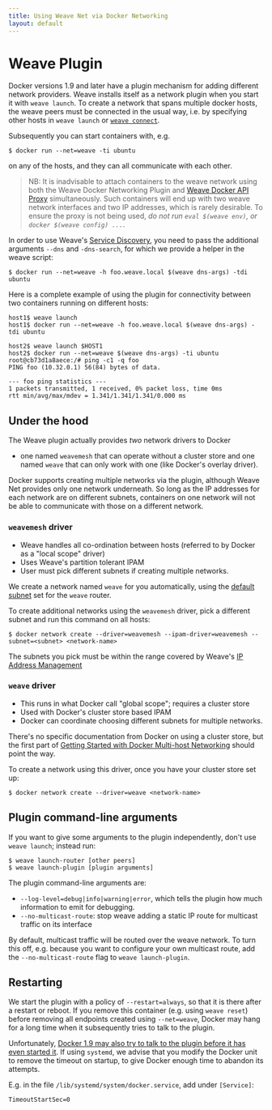 ```yaml
---
title: Using Weave Net via Docker Networking
layout: default
---
```


# Weave Plugin

Docker versions 1.9 and later have a plugin mechanism for adding
different network providers. Weave installs itself as a network plugin
when you start it with `weave launch`. To create a network that spans
multiple docker hosts, the weave peers must be connected in the usual
way, i.e. by specifying other hosts in `weave launch` or
[`weave connect`](features.html#dynamic-topologies).

Subsequently you can start containers with, e.g.

    $ docker run --net=weave -ti ubuntu

on any of the hosts, and they can all communicate with each other.

> NB: It is inadvisable to attach containers to the weave network
> using both the Weave Docker Networking Plugin and
> [Weave Docker API Proxy](proxy.html) simultaneously. Such containers
> will end up with two weave network interfaces and two IP addresses,
> which is rarely desirable. To ensure the proxy is not being used, *do
> not run `eval $(weave env)`, or `docker $(weave config) ...`*.

In order to use Weave's [Service Discovery](weavedns.html), you
need to pass the additional arguments `--dns` and `-dns-search`, for
which we provide a helper in the weave script:

    $ docker run --net=weave -h foo.weave.local $(weave dns-args) -tdi ubuntu

Here is a complete example of using the plugin for connectivity
between two containers running on different hosts:

    host1$ weave launch
    host1$ docker run --net=weave -h foo.weave.local $(weave dns-args) -tdi ubuntu
    
    host2$ weave launch $HOST1
    host2$ docker run --net=weave $(weave dns-args) -ti ubuntu
    root@cb73d1a8aece:/# ping -c1 -q foo
    PING foo (10.32.0.1) 56(84) bytes of data.
    
    --- foo ping statistics ---
    1 packets transmitted, 1 received, 0% packet loss, time 0ms
    rtt min/avg/max/mdev = 1.341/1.341/1.341/0.000 ms

## Under the hood

The Weave plugin actually provides *two* network drivers to Docker
- one named `weavemesh` that can operate without a cluster store and
one named `weave` that can only work with one (like Docker's overlay
driver).

Docker supports creating multiple networks via the plugin, although
Weave Net provides only one network underneath. So long as the IP
addresses for each network are on different subnets, containers on one
network will not be able to communicate with those on a different network.

### `weavemesh` driver

* Weave handles all co-ordination between hosts (referred to by Docker as a "local scope" driver)
* Uses Weave's partition tolerant IPAM
* User must pick different subnets if creating multiple networks.

We create a network named `weave` for you automatically, using the
[default subnet](ipam.html#subnets) set for the `weave` router.

To create additional networks using the `weavemesh` driver, pick a
different subnet and run this command on all hosts:

    $ docker network create --driver=weavemesh --ipam-driver=weavemesh --subnet=<subnet> <network-name>

The subnets you pick must be within the range covered by Weave's [IP
Address Management](ipam.html#range)

### `weave` driver

* This runs in what Docker call "global scope"; requires a cluster store
* Used with Docker's cluster store based IPAM
* Docker can coordinate choosing different subnets for multiple networks.

There's no specific documentation from Docker on using a cluster
store, but the first part of
[Getting Started with Docker Multi-host Networking](https://github.com/docker/docker/blob/master/docs/userguide/networking/get-started-overlay.md)
should point the way.

To create a network using this driver, once you have your cluster store set up:

    $ docker network create --driver=weave <network-name>


## Plugin command-line arguments

If you want to give some arguments to the plugin independently, don't
use `weave launch`; instead run:

    $ weave launch-router [other peers]
    $ weave launch-plugin [plugin arguments]

The plugin command-line arguments are:

 * `--log-level=debug|info|warning|error`, which tells the plugin
   how much information to emit for debugging.
 * `--no-multicast-route`: stop weave adding a static IP route for
   multicast traffic on its interface

By default, multicast traffic will be routed over the weave network.
To turn this off, e.g. because you want to configure your own multicast
route, add the `--no-multicast-route` flag to `weave launch-plugin`.

## Restarting

We start the plugin with a policy of `--restart=always`, so that it is
there after a restart or reboot. If you remove this container
(e.g. using `weave reset`) before removing all endpoints created using
`--net=weave`, Docker may hang for a long time when it subsequently
tries to talk to the plugin.

Unfortunately, [Docker 1.9 may also try to talk to the plugin before it has even started it](https://github.com/docker/libnetwork/issues/813).
If using `systemd`, we advise that you modify the Docker unit to
remove the timeout on startup, to give Docker enough time to abandon
its attempts.

E.g. in the file `/lib/systemd/system/docker.service`, add under `[Service]`:

    TimeoutStartSec=0

